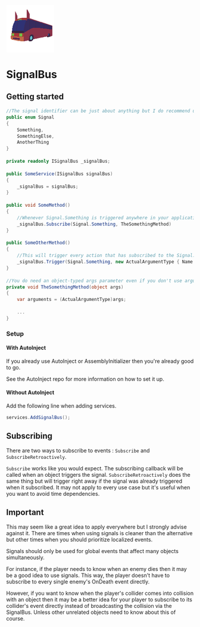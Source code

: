 ![SignalBus](https://github.com/Moreault/SignalBus/blob/master/signalbus.png)
# SignalBus

## Getting started

```c#
//The signal identifier can be just about anything but I do recommend using enums
public enum Signal
{
	Something,
	SomethingElse,
	AnotherThing
}

private readonly ISignalBus _signalBus;

public SomeService(ISignalBus signalBus)
{
	_signalBus = signalBus;
}

public void SomeMethod()
{
	//Whenever Signal.Something is triggered anywhere in your application this will call the 'TheSomethingMethod' below
	_signalBus.Subscribe(Signal.Something, TheSomethingMethod)
}

public SomeOtherMethod()
{
	//This will trigger every action that has subscribed to the Signal.Something identifier with this argument
	_signalBus.Trigger(Signal.Something, new ActualArgumentType { Name = "Henry", Level = 15, Job = Job.Warrior });
}

//You do need an object-typed args parameter even if you don't use arguments... I haven't found a better way to deal with this yet unfortunately
private void TheSomethingMethod(object args)
{
	var arguments = (ActualArgumentType)args;

	...
}

```

### Setup

#### With AutoInject

If you already use AutoInject or AssemblyInitializer then you're already good to go.

See the AutoInject repo for more information on how to set it up.

#### Without AutoInject

Add the following line when adding services.

```c#
services.AddSignalBus();
```

## Subscribing
There are two ways to subscribe to events : `Subscribe` and `SubscribeRetroactively`.

`Subscribe` works like you would expect. The subscribing callback will be called when an object triggers the signal. `SubscribeRetroactively` does the same thing but will trigger right away if the signal was already triggered when it subscribed. It may not apply to every use case but it's useful when you want to avoid time dependencies. 

## Important
This may seem like a great idea to apply everywhere but I strongly advise against it. 
There are times when using signals is cleaner than the alternative but other times when you should prioritize localized events.

Signals should only be used for global events that affect many objects simultaneously.

For instance, if the player needs to know when an enemy dies then it may be a good idea to use signals. 
This way, the player doesn't have to subscribe to every single enemy's OnDeath event directly.

However, if you want to know when the player's collider comes into collision with an object then it may be a better idea for your player to subscribe to its collider's event directly instead of broadcasting the collision via the SignalBus.
Unless other unrelated objects need to know about this of course.